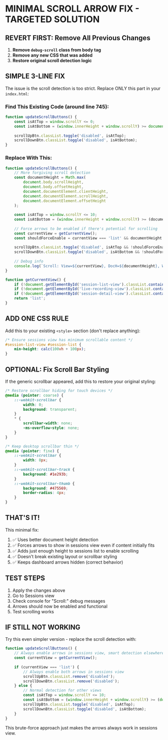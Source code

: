 # MINIMAL SCROLL ARROW FIX - TARGETED SOLUTION

## REVERT FIRST: Remove All Previous Changes

1. **Remove `debug-scroll` class from body tag**
2. **Remove any new CSS that was added**
3. **Restore original scroll detection logic**

## SIMPLE 3-LINE FIX

The issue is the scroll detection is too strict. Replace ONLY this part in your `index.html`:

### Find This Existing Code (around line 745):
```javascript
function updateScrollButtons() {
    const isAtTop = window.scrollY <= 0;
    const isAtBottom = (window.innerHeight + window.scrollY) >= document.body.offsetHeight - 1;
    
    scrollUpBtn.classList.toggle('disabled', isAtTop);
    scrollDownBtn.classList.toggle('disabled', isAtBottom);
}
```

### Replace With This:
```javascript
function updateScrollButtons() {
    // More forgiving scroll detection
    const documentHeight = Math.max(
        document.body.scrollHeight,
        document.body.offsetHeight,
        document.documentElement.clientHeight,
        document.documentElement.scrollHeight,
        document.documentElement.offsetHeight
    );
    
    const isAtTop = window.scrollY <= 10;
    const isAtBottom = (window.innerHeight + window.scrollY) >= (documentHeight - 10);
    
    // Force arrows to be enabled if there's potential for scrolling
    const currentView = getCurrentView();
    const shouldForceEnable = currentView === 'list' && documentHeight <= window.innerHeight;
    
    scrollUpBtn.classList.toggle('disabled', isAtTop && !shouldForceEnable);
    scrollDownBtn.classList.toggle('disabled', isAtBottom && !shouldForceEnable);
    
    // Debug info
    console.log(`Scroll: View=${currentView}, DocH=${documentHeight}, WinH=${window.innerHeight}, ScrollY=${window.scrollY}, Top=${isAtTop}, Bottom=${isAtBottom}`);
}

function getCurrentView() {
    if (!document.getElementById('session-list-view').classList.contains('hidden')) return 'list';
    if (!document.getElementById('live-recording-view').classList.contains('hidden')) return 'controls';
    if (!document.getElementById('session-detail-view').classList.contains('hidden')) return 'detail';
    return 'list';
}
```

## ADD ONE CSS RULE

Add this to your existing `<style>` section (don't replace anything):

```css
/* Ensure sessions view has minimum scrollable content */
#session-list-view #session-list {
    min-height: calc(100vh + 100px);
}
```

## OPTIONAL: Fix Scroll Bar Styling

If the generic scrollbar appeared, add this to restore your original styling:

```css
/* Restore scrollbar hiding for touch devices */
@media (pointer: coarse) {
    ::-webkit-scrollbar {
        width: 0;
        background: transparent;
    }
    * {
        scrollbar-width: none;
        -ms-overflow-style: none;
    }
}

/* Keep desktop scrollbar thin */
@media (pointer: fine) {
    ::-webkit-scrollbar {
        width: 8px;
    }
    ::-webkit-scrollbar-track {
        background: #1e293b;
    }
    ::-webkit-scrollbar-thumb {
        background: #475569;
        border-radius: 4px;
    }
}
```

## THAT'S IT!

This minimal fix:
1. ✅ Uses better document height detection
2. ✅ Forces arrows to show in sessions view even if content initially fits
3. ✅ Adds just enough height to sessions list to enable scrolling
4. ✅ Doesn't break existing layout or scrollbar styling
5. ✅ Keeps dashboard arrows hidden (correct behavior)

## TEST STEPS

1. Apply the changes above
2. Go to Sessions view
3. Check console for "Scroll:" debug messages
4. Arrows should now be enabled and functional
5. Test scrolling works

## IF STILL NOT WORKING

Try this even simpler version - replace the scroll detection with:

```javascript
function updateScrollButtons() {
    // Always enable arrows in sessions view, smart detection elsewhere
    const currentView = getCurrentView();
    
    if (currentView === 'list') {
        // Always enable both arrows in sessions view
        scrollUpBtn.classList.remove('disabled');
        scrollDownBtn.classList.remove('disabled');
    } else {
        // Normal detection for other views
        const isAtTop = window.scrollY <= 10;
        const isAtBottom = (window.innerHeight + window.scrollY) >= (document.documentElement.scrollHeight - 10);
        scrollUpBtn.classList.toggle('disabled', isAtTop);
        scrollDownBtn.classList.toggle('disabled', isAtBottom);
    }
}
```

This brute-force approach just makes the arrows always work in sessions view.